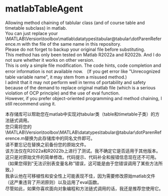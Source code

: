 # matlabTableAgent
Allowing method chaining of tablular class (and of course table and timetable subclass) in matlab.  
You can just replace your \MATLAB\Version\toolbox\matlab\datatypes\tabular\@tabular\dotParenReference.m with the file of the same name in this repository.  
Please do not forget to backup your original file before substituting.  
This method has only been tested on Matlab R2022a and R2022b. And I do not sure whether it works on other version.  
This is only a simple file modification. The code hints, code completion and error information is not available now. （If you get error like "Unrecognized table variable name", it may stem from a misused method.)  
I admit that it may not perform well in terms of portability and safety because of the demand to replace original matlab file (which is a serious violation of OCP principle) and the use of eval function.  
However, if you prefer object-oriented programming and method chaining, I still recommend using it.  

本存储库可以帮助您在matlab中实现对tabular类（table和timetable子类）的方法链式调用。  
您只需将您的\MATLAB\Version\toolbox\MATLAB\datatypes\tabular\@tabular\dotParenReference.m替换为此存储库中的同名文件即可。  
请不要忘记在替换之前备份您的原始文件。  
该方法仅在R2022a和R2022b上进行了测试。我不确定它是否适用于其他版本。  
这只是对原始文件的简单修改。代码提示、代码补全和报错信息现在还不可用。（如果您得到“无法识别表变量名称”错误，这可能是由于您错误调用了某些方法所致。）  
我承认他在可移植性和安全性上可能表现不佳，因为需要修改原始matlab文件（这严重违背了开闭原则）以及运用了eval函数。  
尽管如此，如果你喜欢面向对象编程和方法链式调用的话，我还是推荐您使用它。  
